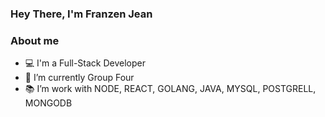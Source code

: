 ### Hey There, I'm Franzen Jean

<!--
**Kazai0/kazai0** is a ✨ _special_ ✨ repository because its `README.md` (this file) appears on your GitHub profile.
-->
### About me


- :computer: I'm a Full-Stack Developer 
- 🔭 I’m currently Group Four
- :books:  I’m work with NODE, REACT, GOLANG, JAVA, MYSQL, POSTGRELL, MONGODB
